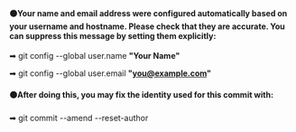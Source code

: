 #### ⚫Your name and email address were configured automatically based on your username and hostname. Please check that they are accurate. You can suppress this message by setting them explicitly:


➡   git config --global user.name **"Your Name"**

➡   git config --global user.email **"you@example.com"**


#### ⚫After doing this, you may fix the identity used for this commit with:


➡   git commit --amend --reset-author
